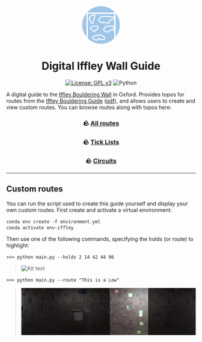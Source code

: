 <div align="center">

<img src=".assets/img/icon.svg" width="100">

# Digital Iffley Wall Guide

[![License: GPL v3](https://img.shields.io/badge/License-GPLv3-blue.svg)](https://www.gnu.org/licenses/gpl-3.0) ![Python](https://img.shields.io/badge/python-3670A0?logo=python&logoColor=ffdd54)

</div>

A digital guide to the [Iffley Bouldering Wall](https://users.ox.ac.uk/~climbing/ACTIVITIES/indoor.shtml) in Oxford. Provides topos for routes from the [Iffley Bouldering Guide](https://www.oxfordalpineclub.uk/shop.php#!/Iffley-10-The-Iffley-Bouldering-Guide/p/59136024/category=10367386) ([pdf](.assets/Iffley%20Bouldering%20Guidebook.pdf?raw=true)), and allows users to create and view custom routes. You can browse routes along with topos here:

<div align="center">

### 🪨 [All routes](static/topos.md)

### 🪨 [Tick Lists](static/ticklists.md)

### 🪨 [Circuits](static/circuits.md)

</div>

---

## Custom routes

You can run the script used to create this guide yourself and display your own custom routes. First create and activate a virtual environment:

```shell
conda env create -f environment.yml
conda activate env-iffley
```

Then use one of the following commands, specifying the holds (or route) to highlight:

```shell
>>> python main.py --holds 2 14 42 44 96
```

> ![Alt text](.assets/img/examples/holds.png?raw=true "Holds")

```shell
>>> python main.py --route "This is a Low"
```

> ![Alt text](.assets/img/routes/thisisalow.png?raw=true "This is a Low")
